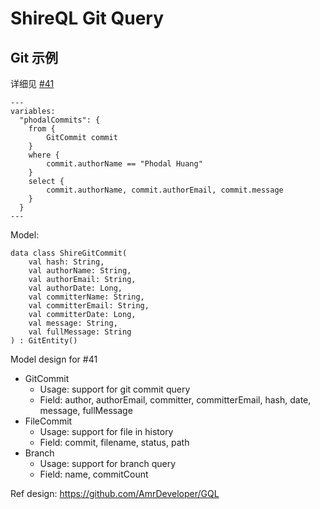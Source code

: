 # ShireQL Git Query

## Git 示例

详细见 [#41](https://github.com/phodal/shire/issues/41)

```shire
---
variables:
  "phodalCommits": {
    from {
        GitCommit commit
    }
    where {
        commit.authorName == "Phodal Huang"
    }
    select {
        commit.authorName, commit.authorEmail, commit.message
    }
  }
---
```

Model:

```
data class ShireGitCommit(
    val hash: String,
    val authorName: String,
    val authorEmail: String,
    val authorDate: Long,
    val committerName: String,
    val committerEmail: String,
    val committerDate: Long,
    val message: String,
    val fullMessage: String
) : GitEntity()
```

Model design for #41

- GitCommit
    - Usage: support for git commit query
    - Field: author, authorEmail, committer, committerEmail, hash, date, message, fullMessage
- FileCommit
    - Usage: support for file in history
    - Field: commit, filename, status, path
- Branch
    - Usage: support for branch query
    - Field: name, commitCount

Ref design: https://github.com/AmrDeveloper/GQL
